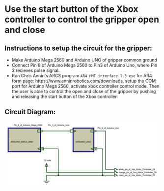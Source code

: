 # Use the start button of the Xbox controller to control the gripper open and close
## Instructions to setup the circuit for the gripper:
* Make Arduino Mega 2560 and Arduino UNO of gripper common ground
* Connect Pin 8 of Arduino Mega 2560 to Pin3 of Arduino Uno, where Pin 3 recieves pulse signal.
* Run Chris Annin's ARCS program `AR4 HMI interface 1.3 exe` for AR4 form page: https://www.anninrobotics.com/downloads,
setup the COM port for Arduino Mega 2560, activate xbox controller control mode. Then the user is able to control the open and close of the gripper by pushing and releasing the start button of the Xbox controller.
## Circuit Diagram:
![](gripper%20ARCS%20Arduino%20Mega%202560-Arduino%20Uno-Vex%20Motor%20Controller%2029%20diagram.PNG)
